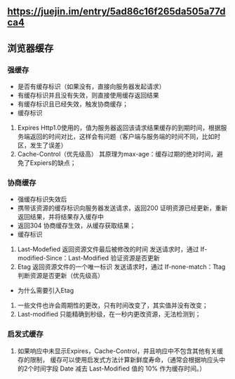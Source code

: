 ## https://juejin.im/entry/5ad86c16f265da505a77dca4
## 浏览器缓存

### 强缓存
- 是否有缓存标识（如果没有，直接向服务器发起请求）
- 有缓存标识并且没有失效，则直接使用缓存返回结果
- 有缓存标识且已经失效，触发协商缓存；
- 缓存标识
1. Expires Http1.0使用的，值为服务器返回该请求结果缓存的到期时间，根据服务端返回的时间对比，这样会有问题（客户端与服务端的时间不同，比如时区，发生了误差）
2. Cache-Control（优先级高） 其原理为max-age：缓存过期的绝对时间，避免了Expiers的缺点；

### 协商缓存
- 强缓存标识失效后
- 携带该资源的缓存标识向服务器发送请求，返回200 证明资源已经更新，重新返回结果，并将结果存入缓存中
- 返回304 协商缓存生效，从缓存获取结果；
- 缓存标识
1. Last-Modefied 返回资源文件最后被修改的时间 发送请求时，通过 If-modified-Since：Last-Modified 验证资源是否更新
2. Etag 返回资源文件的一个唯一标识 发送请求时，通过 If-none-match：Ttag 判断资源是否更新（优先级高）
- 为什么需要引入Etag
1. 一些文件也许会周期性的更改，只有时间改变了，其实值并没有改变；
2. Last-modified 只能精确到秒级，在一秒内更改资源，无法检测到；

### 启发式缓存
1. 如果响应中未显示Expires，Cache-Control，并且响应中不包含其他有关缓存的限制，
缓存可以使用启发式方法计算新鲜度寿命，（通常会根据响应头中的2个时间字段 Date 减去 Last-Modified 值的 10% 作为缓存时间。）
